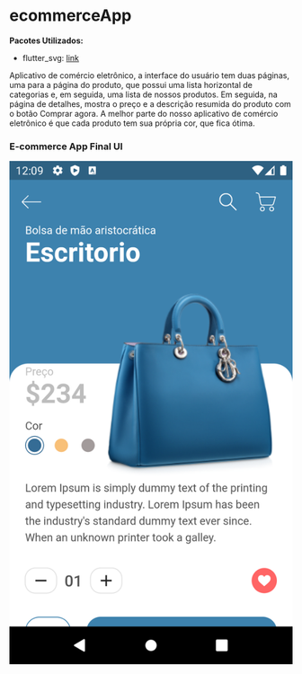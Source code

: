 # ecommerceApp

**Pacotes Utilizados:**

- flutter_svg: [link](https://pub.dev/packages/flutter_svg)

Aplicativo de comércio eletrônico, a interface do usuário tem duas páginas, uma para a página do produto, que possui uma lista horizontal de categorias e, em seguida, uma lista de nossos produtos. Em seguida, na página de detalhes, mostra o preço e a descrição resumida do produto com o botão Comprar agora. A melhor parte do nosso aplicativo de comércio eletrônico é que cada produto tem sua própria cor, que fica ótima.

### E-commerce App Final UI
![App UI](/app.png)

